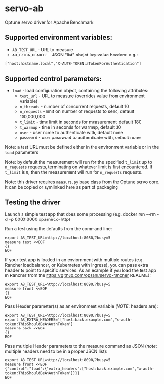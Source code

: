 # servo-ab
Optune servo driver for Apache Benchmark


## Supported environment variables:

* `AB_TEST_URL` - URL to measure
* `AB_EXTRA_HEADERS` - JSON "list" obejct key:value headers: e.g.:
```
["host:hostname.local","X-AUTH-TOKEN:aTokenForAuthentication"]
```

## Supported control parameters:

* `load` - load configuration object, containing the following attributes:
	* `test_url` - URL to measure (overrides value from environment variable)
	* `n_threads` - number of concurrent requests, default 10
	* `n_requests` - limit on number of requests to send, default 100,000,000
	* `t_limit` - time limit in seconds for measurement, default 180
	* `t_warmup` - time in seconds for warmup, default 30
	* `user` - user name to authenticate with, default none
	* `password` - user password to authenticate with, default none

Note: a test URL must be defined either in the environment variable or in the `load` parameters

Note:  by default the measurement will run for the specified `t_limit` up to `n_requests` requests, terminating on whatever limit is first encountered.  If `t_limit` is `0`, then the measurement will run for `n_requests` requests.

Note: this driver requires `measure.py` base class from the Optune servo core. It can be copied or symlinked here as part of packaging

## Testing the driver

Launch a simple test app that does some processing (e.g. docker run --rm -d -p 8080:8080 opsani/co-http)

Run a test using the defaults from the command line:

```
export AB_TEST_URL=http://localhost:8080/?busy=5
measure test <<EOF
{}
EOF
```

If your test app is loaded in an enviornment with multiple routes (e.g. Rancher loadbalancer, or Kubernetes with Ingress), you can pass extra header to point to specific services.  As an example
if you load the test app in Rancher from the https://github.com/opsani/servo-rancher README):

```
export AB_TEST_URL=http://localhost:8090/?busy=5
measure front <<EOF
{}
EOF
```
Pass Header parameter(s) as an environment variable (*NOTE*: headers are):
```
export AB_TEST_URL=http://localhost:8090/?busy=5
export AB_EXTRA_HEADERS='["host:back.example.com","x-auth-token:ThisShouldBeAnAuthToken"]'
measure back <<EOF
{}
EOF
```
Pass multiple Header parameters to the measure command as JSON (_note_: multiple headers need to be in a proper JSON list):
```
export AB_TEST_URL=http://localhost:8090/?busy=5
measure front <<EOF
{"control":"load":{"extra_headers":["host:back.example.com","x-auth-token:ThisShouldBeAnAuthToken"]}}}
EOF
```
